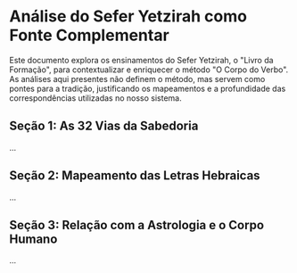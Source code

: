 # Análise do Sefer Yetzirah como Fonte Complementar

Este documento explora os ensinamentos do Sefer Yetzirah, o "Livro da Formação", para contextualizar e enriquecer o método "O Corpo do Verbo". As análises aqui presentes não definem o método, mas servem como pontes para a tradição, justificando os mapeamentos e a profundidade das correspondências utilizadas no nosso sistema.

## Seção 1: As 32 Vias da Sabedoria

...

## Seção 2: Mapeamento das Letras Hebraicas

...

## Seção 3: Relação com a Astrologia e o Corpo Humano

...